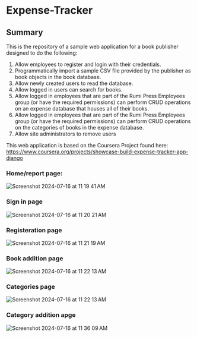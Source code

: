 # Expense-Tracker

## Summary

This is the repository of a sample web application for a book publisher designed to do the following:
1. Allow employees to register and login with their credentials. 
2. Programmatically import a sample CSV file provided by the publisher as book objects in the book database.
3. Allow newly created users to read the database. 
4. Allow logged in users can search for books.
5. Allow logged in employees that are part of the Rumi Press Employees group (or have the required permissions) can perform CRUD operations on an expense database that houses all of their books.
6. Allow logged in employees that are part of the Rumi Press Employees group (or have the required permissions) can perform CRUD operations on the categories of books in the expense database.
7. Allow site administrators to remove users 


This web application is based on the Coursera Project found here:
https://www.coursera.org/projects/showcase-build-expense-tracker-app-django

### Home/report page:
![Screenshot 2024-07-16 at 11 19 41 AM](https://github.com/user-attachments/assets/1ef6819d-3e5b-479a-b3f7-11d60b9c1453)

### Sign in page
![Screenshot 2024-07-16 at 11 20 21 AM](https://github.com/user-attachments/assets/96d7e4a1-d488-48d6-8641-0f2a4a1ec325)

### Registeration page 
![Screenshot 2024-07-16 at 11 21 19 AM](https://github.com/user-attachments/assets/6f505486-0aed-48d5-9a86-9695bae915b3)

### Book addition page 
![Screenshot 2024-07-16 at 11 22 13 AM](https://github.com/user-attachments/assets/10fb8434-a674-4c52-8778-d19342421070)

### Categories page
![Screenshot 2024-07-16 at 11 22 13 AM](https://github.com/user-attachments/assets/b75d2d67-3f28-4925-835b-249a8b802720)

### Category addition apge 
![Screenshot 2024-07-16 at 11 36 09 AM](https://github.com/user-attachments/assets/43d4a98e-a172-4698-9d5c-d6e6c8a694b7)



